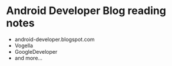Android Developer Blog reading notes
=====================================
+ android-developer.blogspot.com
+ Vogella
+ GoogleDeveloper
+ and more...
